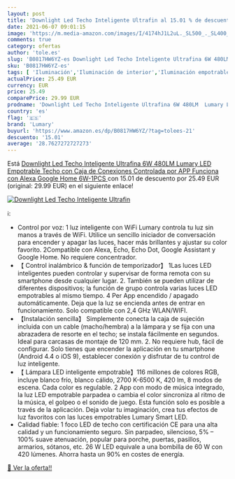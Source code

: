 ```yaml
---
layout: post
title: 'Downlight Led Techo Inteligente Ultrafin al 15.01 % de descuento'
date: 2021-06-07 09:01:15
image: 'https://m.media-amazon.com/images/I/4174hJ1L2uL._SL500_._SL400_.jpg'
comments: true
category: ofertas
author: 'tole.es'
slug: 'B0817HW6YZ-es Downlight Led Techo Inteligente Ultrafina 6W 480LM Lumary...'
sku: 'B0817HW6YZ-es'
tags: [ 'Iluminación','Iluminación de interior','Iluminación empotrable de interior','alexa','google','home','lumary', ]
actualPrice: 25.49 EUR
currency: EUR
price: 25.49
comparePrice: 29.99 EUR
prodname: 'Downlight Led Techo Inteligente Ultrafina 6W 480LM  Lumary LED Empotrable Techo con Caja de Conexiones Controlada por APP  Funciona con Alexa  Google Home 6W-1PCS '
country: 'es'
flag: '🇪🇸'
brand: 'Lumary'
buyurl: 'https://www.amazon.es/dp/B0817HW6YZ/?tag=tolees-21'
descuento: '15.01'
average: '28.7627272727273'
---
```


Está [Downlight Led Techo Inteligente Ultrafina 6W 480LM  Lumary LED Empotrable Techo con Caja de Conexiones Controlada por APP  Funciona con Alexa  Google Home 6W-1PCS ](https://www.amazon.es/dp/B0817HW6YZ/?tag=tolees-21) con 15.01 de descuento por 25.49 EUR (original: 29.99 EUR) en el siguiente enlace!

[![Downlight Led Techo Inteligente Ultrafin](https://m.media-amazon.com/images/I/4174hJ1L2uL._SL500_._SL400_.jpg)](https://www.amazon.es/dp/B0817HW6YZ/?tag=tolees-21)

ℹ️:

- Control por voz: 1 luz inteligente con WiFi Lumary controla tu luz sin manos a través de WiFi. Utilice un sencillo iniciador de conversación para encender y apagar las luces, hacer más brillantes y ajustar su color favorito. 2Compatible con Alexa, Echo, Echo Dot, Google Assistant y Google Home. No requiere concentrador.
- 【 Control inalámbrico & función de temporizador】 1Las luces LED inteligentes pueden controlar y supervisar de forma remota con su smartphone desde cualquier lugar. 2. También se pueden utilizar de diferentes dispositivos; la función de grupo controla varias luces LED empotrables al mismo tiempo. 4 Per App encendido / apagado automáticamente. Deja que la luz se encienda antes de entrar en funcionamiento. Solo compatible con 2,4 GHz WLAN/WIFI.
- 【Instalación sencilla】 Simplemente conecta la caja de sujeción incluida con un cable (macho/hembra) a la lámpara y se fija con una abrazadera de resorte en el techo; se instala fácilmente en segundos. Ideal para carcasas de montaje de 120 mm. 2. No requiere hub, fácil de configurar. Solo tienes que encender la aplicación en tu smartphone (Android 4.4 o iOS 9), establecer conexión y disfrutar de tu control de luz inteligente.
- 【 Lámpara LED inteligente empotrable】116 millones de colores RGB, incluye blanco frío, blanco cálido, 2700 K-6500 K, 420 lm, 8 modos de escena. Cada color es regulable. 2 App con modo de música integrado, la luz LED empotrable parpadea o cambia el color sincroniza al ritmo de la música, el golpeo o el sonido de juego. Esta función solo es posible a través de la aplicación. Deja volar tu imaginación, crea tus efectos de luz favoritos con las luces empotrables Lumary Smart LED.
- Calidad fiable: 1 foco LED de techo con certificación CE para una alta calidad y un funcionamiento seguro. Sin parpadeo, silencioso, 5% – 100% suave atenuación, popular para porche, puertas, pasillos, armarios, sótanos, etc. 26 W LED equivale a una bombilla de 60 W con 420 lúmenes. Ahorra hasta un 90% en costes de energía.

[🛒 Ver la oferta!!](https://www.amazon.es/dp/B0817HW6YZ/?tag=tolees-21)
